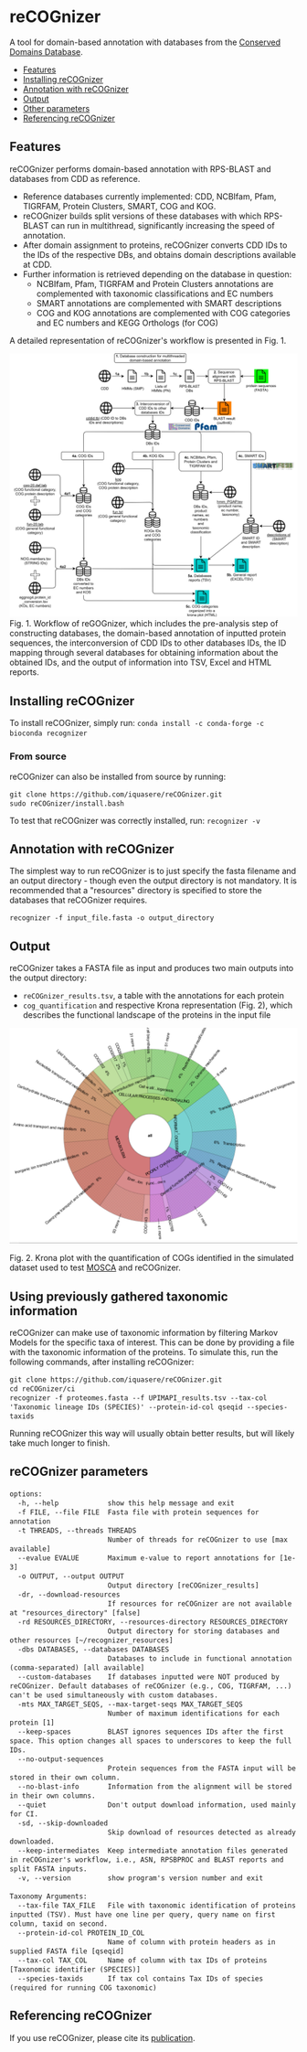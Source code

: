 # reCOGnizer

A tool for domain-based annotation with databases from the [Conserved Domains Database](https://www.ncbi.nlm.nih.gov/Structure/cdd/cdd.shtml).

* [Features](https://github.com/iquasere/reCOGnizer#features)
* [Installing reCOGnizer](https://github.com/iquasere/reCOGnizer#installing-recognizer)
* [Annotation with reCOGnizer](https://github.com/iquasere/reCOGnizer#annotation-with-recognizer)
* [Output](https://github.com/iquasere/reCOGnizer#output)
* [Other parameters](https://github.com/iquasere/reCOGnizer#other-parameters)
* [Referencing reCOGnizer](https://github.com/iquasere/reCOGnizer#referencing-recognizer)


## Features

reCOGnizer performs domain-based annotation with RPS-BLAST and databases from CDD as reference.
* Reference databases currently implemented: CDD, NCBIfam, Pfam, TIGRFAM, Protein Clusters, SMART, COG and KOG.
* reCOGnizer builds split versions of these databases with which RPS-BLAST can run in multithread, significantly increasing the speed of annotation.
* After domain assignment to proteins, reCOGnizer converts CDD IDs to the IDs of the respective DBs, and obtains domain descriptions available at CDD.
* Further information is retrieved depending on the database in question:
    * NCBIfam, Pfam, TIGRFAM and Protein Clusters annotations are complemented with taxonomic classifications and EC numbers
    * SMART annotations are complemented with SMART descriptions
    * COG and KOG annotations are complemented with COG categories and EC numbers and KEGG Orthologs (for COG)

A detailed representation of reCOGnizer's workflow is presented in Fig. 1.

![ScreenShot](recognizer_workflow.jpg)
Fig. 1. Workflow of reGOGnizer, which includes the pre-analysis step of constructing databases, the domain-based annotation of inputted protein sequences, the interconversion of CDD IDs to other databases IDs, the ID mapping through several databases for obtaining information about the obtained IDs, and the output of information into TSV, Excel and HTML reports.

## Installing reCOGnizer

To install reCOGnizer, simply run: ```conda install -c conda-forge -c bioconda recognizer```

### From source

reCOGnizer can also be installed from source by running:
```
git clone https://github.com/iquasere/reCOGnizer.git
sudo reCOGnizer/install.bash
```

To test that reCOGnizer was correctly installed, run: ```recognizer -v```

## Annotation with reCOGnizer

The simplest way to run reCOGnizer is to just specify the fasta filename and an output directory - though even the output directory is not mandatory. It is recommended that a "resources" directory is specified to store the databases that reCOGnizer requires.
```
recognizer -f input_file.fasta -o output_directory
```

## Output

reCOGnizer takes a FASTA file as input and produces two main outputs into the output directory:
* ```reCOGnizer_results.tsv```, a table with the annotations for each protein
* ```cog_quantification``` and respective Krona representation (Fig. 2), which describes the functional landscape of the proteins in the input file

[![Image Alt Text](krona_plot.png)](https://iquasere.github.io/reCOGnizer)

Fig. 2. Krona plot with the quantification of COGs identified in the simulated dataset used to test [MOSCA](https://github.com/iquasere/MOSCA) and reCOGnizer.

## Using previously gathered taxonomic information

reCOGnizer can make use of taxonomic information by filtering Markov Models for the specific taxa of interest. 
This can be done by providing a file with the taxonomic information of the proteins.
To simulate this, run the following commands, after installing reCOGnizer:
```
git clone https://github.com/iquasere/reCOGnizer.git
cd reCOGnizer/ci
recognizer -f proteomes.fasta --f UPIMAPI_results.tsv --tax-col 'Taxonomic lineage IDs (SPECIES)' --protein-id-col qseqid --species-taxids
```
Running reCOGnizer this way will usually obtain better results, but will likely take much longer to finish.

## reCOGnizer parameters

```
options:
  -h, --help            show this help message and exit
  -f FILE, --file FILE  Fasta file with protein sequences for annotation
  -t THREADS, --threads THREADS
                        Number of threads for reCOGnizer to use [max available]
  --evalue EVALUE       Maximum e-value to report annotations for [1e-3]
  -o OUTPUT, --output OUTPUT
                        Output directory [reCOGnizer_results]
  -dr, --download-resources
                        If resources for reCOGnizer are not available at "resources_directory" [false]
  -rd RESOURCES_DIRECTORY, --resources-directory RESOURCES_DIRECTORY
                        Output directory for storing databases and other resources [~/recognizer_resources]
  -dbs DATABASES, --databases DATABASES
                        Databases to include in functional annotation (comma-separated) [all available]
  --custom-databases    If databases inputted were NOT produced by reCOGnizer. Default databases of reCOGnizer (e.g., COG, TIGRFAM, ...) can't be used simultaneously with custom databases.
  -mts MAX_TARGET_SEQS, --max-target-seqs MAX_TARGET_SEQS
                        Number of maximum identifications for each protein [1]
  --keep-spaces         BLAST ignores sequences IDs after the first space. This option changes all spaces to underscores to keep the full IDs.
  --no-output-sequences
                        Protein sequences from the FASTA input will be stored in their own column.
  --no-blast-info       Information from the alignment will be stored in their own columns.
  --quiet               Don't output download information, used mainly for CI.
  -sd, --skip-downloaded
                        Skip download of resources detected as already downloaded.
  --keep-intermediates  Keep intermediate annotation files generated in reCOGnizer's workflow, i.e., ASN, RPSBPROC and BLAST reports and split FASTA inputs.
  -v, --version         show program's version number and exit

Taxonomy Arguments:
  --tax-file TAX_FILE   File with taxonomic identification of proteins inputted (TSV). Must have one line per query, query name on first column, taxid on second.
  --protein-id-col PROTEIN_ID_COL
                        Name of column with protein headers as in supplied FASTA file [qseqid]
  --tax-col TAX_COL     Name of column with tax IDs of proteins [Taxonomic identifier (SPECIES)]
  --species-taxids      If tax col contains Tax IDs of species (required for running COG taxonomic)
```

## Referencing reCOGnizer

If you use reCOGnizer, please cite its [publication](https://www.sciencedirect.com/science/article/pii/S2001037022001179).
